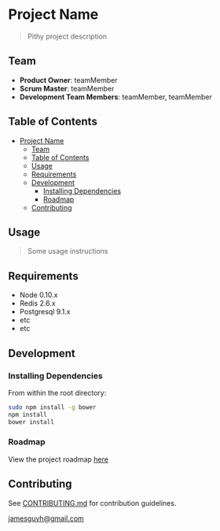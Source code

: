 # Project Name

> Pithy project description

## Team

- **Product Owner**: teamMember
- **Scrum Master**: teamMember
- **Development Team Members**: teamMember, teamMember

## Table of Contents

- [Project Name](#project-name)
  - [Team](#team)
  - [Table of Contents](#table-of-contents)
  - [Usage](#usage)
  - [Requirements](#requirements)
  - [Development](#development)
    - [Installing Dependencies](#installing-dependencies)
    - [Roadmap](#roadmap)
  - [Contributing](#contributing)

## Usage

> Some usage instructions

## Requirements

- Node 0.10.x
- Redis 2.6.x
- Postgresql 9.1.x
- etc
- etc

## Development

### Installing Dependencies

From within the root directory:

```sh
sudo npm install -g bower
npm install
bower install
```

### Roadmap

View the project roadmap [here](LINK_TO_PROJECT_ISSUES)

## Contributing

See [CONTRIBUTING.md](CONTRIBUTING.md) for contribution guidelines.

<jamesguyh@gmail.com>
